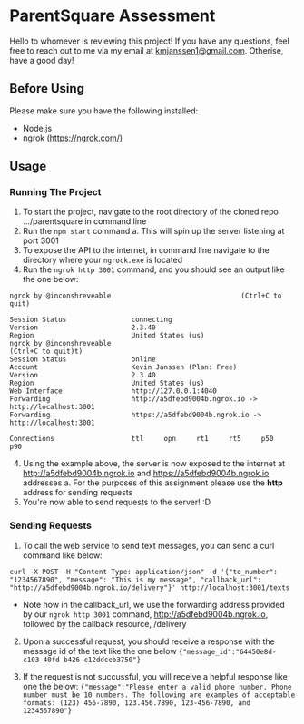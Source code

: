 # ParentSquare Assessment

Hello to whomever is reviewing this project! If you have any questions, feel free to reach out to me via my email at kmjanssen1@gmail.com. Otherise, have a good day!

## Before Using
Please make sure you have the following installed:
- Node.js
- ngrok (https://ngrok.com/)

## Usage

### Running The Project
1. To start the project, navigate to the root directory of the cloned repo .../parentsquare in command line
2. Run the `npm start` command
    a. This will spin up the server listening at port 3001
2. To expose the API to the internet, in command line navigate to the directory where your `ngrock.exe` is located
3. Run the `ngrok http 3001` command, and you should see an output like the one below:
```
ngrok by @inconshreveable                                (Ctrl+C to quit)

Session Status                connecting
Version                       2.3.40
Region                        United States (us)
ngrok by @inconshreveable                                                                      (Ctrl+C to quit)t)
Session Status                online
Account                       Kevin Janssen (Plan: Free)
Version                       2.3.40
Region                        United States (us)
Web Interface                 http://127.0.0.1:4040
Forwarding                    http://a5dfebd9004b.ngrok.io -> http://localhost:3001
Forwarding                    https://a5dfebd9004b.ngrok.io -> http://localhost:3001

Connections                   ttl     opn     rt1     rt5     p50     p90    
```
4. Using the example above, the server is now exposed to the internet at http://a5dfebd9004b.ngrok.io and https://a5dfebd9004b.ngrok.io addresses
    a. For the purposes of this assignment please use the **http** address for sending requests
5. You're now able to send requests to the server! :D

### Sending Requests
1. To call the web service to send text messages, you can send a curl command like below:

`curl -X POST -H "Content-Type: application/json" -d '{"to_number": "1234567890", "message": "This is my message", "callback_url": "http://a5dfebd9004b.ngrok.io/delivery"}' http://localhost:3001/texts`

* Note how in the callback_url, we use the forwarding address provided by our `ngrok http 3001` command, http://a5dfebd9004b.ngrok.io, followed by the callback resource, /delivery

2. Upon a successful request, you should receive a response with the message id of the text like the one below
`{"message_id":"64450e8d-c103-40fd-b426-c12ddceb3750"}`

3. If the request is not succussful, you will receive a helpful response like one the below:
`{"message":"Please enter a valid phone number. Phone number must be 10 numbers. The following are examples of acceptable formats: (123) 456-7890, 123.456.7890, 123-456-7890, and 1234567890"}` 